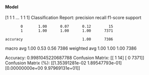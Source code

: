 #### Model
[1 1 1 ... 1 1 1]
Classification Report:
              precision    recall  f1-score   support

           0       1.00      0.07      0.12        15
           1       1.00      1.00      1.00      7371

    accuracy                           1.00      7386
   macro avg       1.00      0.53      0.56      7386
weighted avg       1.00      1.00      1.00      7386

Accuracy: 0.9981045220687788
Confusion Matrix:
[[   1   14]
 [   0 7371]]
Confusion Matrix (%):
[[1.35391281e-02 1.89547793e-01]
 [0.00000000e+00 9.97969131e+01]]
